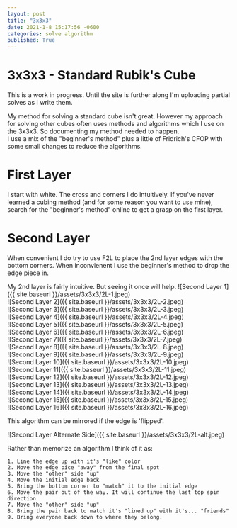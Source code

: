 ```yaml
---
layout: post
title: "3x3x3"
date: 2021-1-8 15:17:56 -0600
categories: solve algorithm
published: True
---
```


# 3x3x3 - Standard Rubik's Cube

This is a work in progress. Until the site is further along I'm uploading partial solves as I write them.


My method for solving a standard cube isn't great. However my approach for solving other cubes often uses methods and algorithms which I use on the 3x3x3. So documenting my method needed to happen.  
I use a mix of the "beginner's method" plus a little of Fridrich's CFOP with some small changes to reduce the algorithms.

# First Layer  
I start with white. The cross and corners I do intuitively. If you've never learned a cubing method (and for some reason you want to use mine), search for the "beginner's method" online to get a grasp on the first layer.

# Second Layer  
When convenient I do try to use F2L to place the 2nd layer edges with the bottom corners. When inconvienent I use the beginner's method to drop the edge piece in.

My 2nd layer is fairly intuitive. But seeing it once will help.
![Second Layer 1]({{ site.baseurl }}/assets/3x3x3/2L-1.jpeg)  
![Second Layer 2]({{ site.baseurl }}/assets/3x3x3/2L-2.jpeg)  
![Second Layer 3]({{ site.baseurl }}/assets/3x3x3/2L-3.jpeg)  
![Second Layer 4]({{ site.baseurl }}/assets/3x3x3/2L-4.jpeg)  
![Second Layer 5]({{ site.baseurl }}/assets/3x3x3/2L-5.jpeg)  
![Second Layer 6]({{ site.baseurl }}/assets/3x3x3/2L-6.jpeg)  
![Second Layer 7]({{ site.baseurl }}/assets/3x3x3/2L-7.jpeg)  
![Second Layer 8]({{ site.baseurl }}/assets/3x3x3/2L-8.jpeg)  
![Second Layer 9]({{ site.baseurl }}/assets/3x3x3/2L-9.jpeg)  
![Second Layer 10]({{ site.baseurl }}/assets/3x3x3/2L-10.jpeg)  
![Second Layer 11]({{ site.baseurl }}/assets/3x3x3/2L-11.jpeg)  
![Second Layer 12]({{ site.baseurl }}/assets/3x3x3/2L-12.jpeg)  
![Second Layer 13]({{ site.baseurl }}/assets/3x3x3/2L-13.jpeg)  
![Second Layer 14]({{ site.baseurl }}/assets/3x3x3/2L-14.jpeg)  
![Second Layer 15]({{ site.baseurl }}/assets/3x3x3/2L-15.jpeg)  
![Second Layer 16]({{ site.baseurl }}/assets/3x3x3/2L-16.jpeg)

This algorithm can be mirrored if the edge is 'flipped'.
  
![Second Layer Alternate Side]({{ site.baseurl }}/assets/3x3x3/2L-alt.jpeg)

Rather than memorize an algorithm I think of it as:

    1. Line the edge up with it's "like" color
    2. Move the edge pice "away" from the final spot
    3. Move the "other" side "up"
    4. Move the initial edge back
    5. Bring the bottom corner to "match" it to the initial edge
    6. Move the pair out of the way. It will continue the last top spin direction
    7. Move the "other" side "up"
    8. Bring the pair back to match it's "lined up" with it's... "friends"
    9. Bring everyone back down to where they belong.